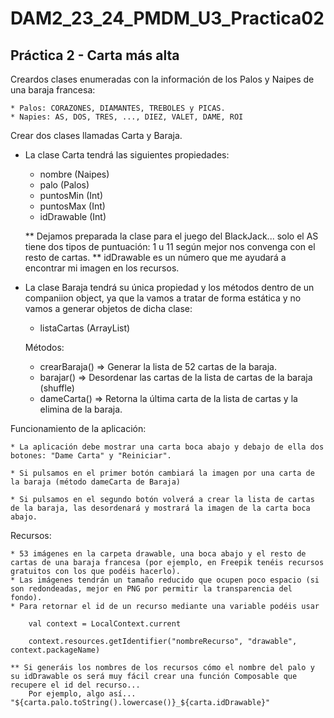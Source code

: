 # DAM2_23_24_PMDM_U3_Practica02

## Práctica 2 - Carta más alta

Creardos clases enumeradas con la información de los Palos y Naipes de una baraja francesa:

	* Palos: CORAZONES, DIAMANTES, TREBOLES y PICAS.
	* Napies: AS, DOS, TRES, ..., DIEZ, VALET, DAME, ROI


Crear dos clases llamadas Carta y Baraja.

- La clase Carta tendrá las siguientes propiedades:
	
	* nombre (Naipes)
	* palo (Palos)
	* puntosMin (Int)
	* puntosMax (Int)
	* idDrawable (Int)
	
	** Dejamos preparada la clase para el juego del BlackJack... solo el AS tiene dos tipos de puntuación: 1 u 11 según mejor nos convenga con el resto de cartas.
	** idDrawable es un número que me ayudará a encontrar mi imagen en los recursos.

- La clase Baraja tendrá su única propiedad y los métodos dentro de un companiion object, ya que la vamos a tratar de forma estática y no vamos a generar objetos de dicha clase:
	
	* listaCartas (ArrayList<Carta>)
	
	Métodos:
	
	* crearBaraja() => Generar la lista de 52 cartas de la baraja.
	* barajar() => Desordenar las cartas de la lista de cartas de la baraja (shuffle)
	* dameCarta() => Retorna la última carta de la lista de cartas y la elimina de la baraja.

Funcionamiento de la aplicación:

	* La aplicación debe mostrar una carta boca abajo y debajo de ella dos botones: "Dame Carta" y "Reiniciar".

	* Si pulsamos en el primer botón cambiará la imagen por una carta de la baraja (método dameCarta de Baraja)

	* Si pulsamos en el segundo botón volverá a crear la lista de cartas de la baraja, las desordenará y mostrará la imagen de la carta boca abajo.

Recursos:

	* 53 imágenes en la carpeta drawable, una boca abajo y el resto de cartas de una baraja francesa (por ejemplo, en Freepik tenéis recursos gratuitos con los que podéis hacerlo).
	* Las imágenes tendrán un tamaño reducido que ocupen poco espacio (si son redondeadas, mejor en PNG por permitir la transparencia del fondo).
	* Para retornar el id de un recurso mediante una variable podéis usar 
	
	    val context = LocalContext.current

		context.resources.getIdentifier("nombreRecurso", "drawable", context.packageName)

	** Si generáis los nombres de los recursos cómo el nombre del palo y su idDrawable os será muy fácil crear una función Composable que recupere el id del recurso...
		Por ejemplo, algo así... "${carta.palo.toString().lowercase()}_${carta.idDrawable}"
